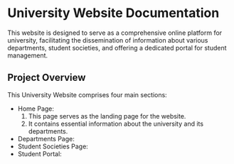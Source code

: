 <h1>University Website Documentation</h1>
<p>This website is designed to serve as a comprehensive online platform for university, facilitating the dissemination of information about various departments, student societies, and offering a dedicated portal for student management.</p>
<h2>Project Overview</h2>
<p>This University Website comprises four main sections:</p>
<ul>
    <li>Home Page:
        <ol>
            <li>This page serves as the landing page for the website.</li>
            <li>It contains essential information about the university and its departments.</li>
        </ol>
    </li>
    <li>Departments Page:</li>
    <li>Student Societies Page:</li>
    <li>Student Portal:</li>
</ul>